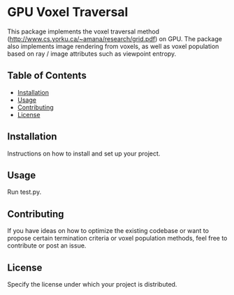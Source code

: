 # GPU Voxel Traversal

This package implements the voxel traversal method (http://www.cs.yorku.ca/~amana/research/grid.pdf) on GPU. The package
also implements image rendering from voxels, as well as voxel population based on ray / image attributes such as viewpoint entropy.

## Table of Contents

- [Installation](#installation)
- [Usage](#usage)
- [Contributing](#contributing)
- [License](#license)

## Installation

Instructions on how to install and set up your project.

## Usage

Run test.py.
## Contributing

If you have ideas on how to optimize the existing codebase or want to propose certain termination criteria or voxel population methods, feel free to contribute or 
post an issue.

## License

Specify the license under which your project is distributed.
